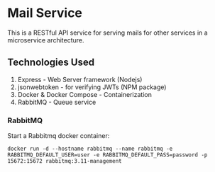 # Mail Service

This is a RESTful API service for serving mails for other services in a microservice architecture.

## Technologies Used

1. Express - Web Server framework (Nodejs)
2. jsonwebtoken - for verifying JWTs (NPM package)
3. Docker & Docker Compose - Containerization
4. RabbitMQ - Queue service

### RabbitMQ

Start a Rabbitmq docker container:

`docker run -d --hostname rabbitmq --name rabbitmq -e RABBITMQ_DEFAULT_USER=user -e RABBITMQ_DEFAULT_PASS=password -p 15672:15672 rabbitmq:3.11-management`
